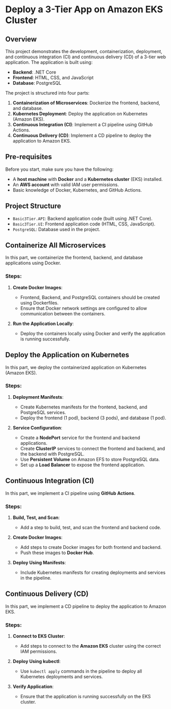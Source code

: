 # Deploy a 3-Tier App on Amazon EKS Cluster

## Overview

This project demonstrates the development, containerization, deployment, and continuous integration (CI) and continuous delivery (CD) of a 3-tier web application. The application is built using:

- **Backend**: .NET Core
- **Frontend**: HTML, CSS, and JavaScript
- **Database**: PostgreSQL

The project is structured into four parts:

1. **Containerization of Microservices**: Dockerize the frontend, backend, and database.
2. **Kubernetes Deployment**: Deploy the application on Kubernetes (Amazon EKS).
3. **Continuous Integration (CI)**: Implement a CI pipeline using GitHub Actions.
4. **Continuous Delivery (CD)**: Implement a CD pipeline to deploy the application to Amazon EKS.

## Pre-requisites

Before you start, make sure you have the following:

- A **host machine** with **Docker** and a **Kubernetes cluster** (EKS) installed.
- An **AWS account** with valid IAM user permissions.
- Basic knowledge of Docker, Kubernetes, and GitHub Actions.

## Project Structure

- `Basic3Tier.API`: Backend application code (built using .NET Core).
- `Basic3Tier.UI`: Frontend application code (HTML, CSS, JavaScript).
- `PostgreSQL`: Database used in the project.

## Containerize All Microservices

In this part, we containerize the frontend, backend, and database applications using Docker.

### Steps:

1. **Create Docker Images**: 
   - Frontend, Backend, and PostgreSQL containers should be created using Dockerfiles.
   - Ensure that Docker network settings are configured to allow communication between the containers.
   
2. **Run the Application Locally**:
   - Deploy the containers locally using Docker and verify the application is running successfully.
   

## Deploy the Application on Kubernetes

In this part, we deploy the containerized application on Kubernetes (Amazon EKS).

### Steps:

1. **Deployment Manifests**:
   - Create Kubernetes manifests for the frontend, backend, and PostgreSQL services.
   - Deploy the frontend (1 pod), backend (3 pods), and database (1 pod).

2. **Service Configuration**:
   - Create a **NodePort** service for the frontend and backend applications.
   - Create **ClusterIP** services to connect the frontend and backend, and the backend with PostgreSQL.
   - Use **Persistent Volume** on Amazon EFS to store PostgreSQL data.
   - Set up a **Load Balancer** to expose the frontend application.


## Continuous Integration (CI)

In this part, we implement a CI pipeline using **GitHub Actions**.

### Steps:

1. **Build, Test, and Scan**:
   - Add a step to build, test, and scan the frontend and backend code.
   
2. **Create Docker Images**:
   - Add steps to create Docker images for both frontend and backend.
   - Push these images to **Docker Hub**.
   
3. **Deploy Using Manifests**:
   - Include Kubernetes manifests for creating deployments and services in the pipeline.

## Continuous Delivery (CD)

In this part, we implement a CD pipeline to deploy the application to Amazon EKS.

### Steps:

1. **Connect to EKS Cluster**:
   - Add steps to connect to the **Amazon EKS** cluster using the correct IAM permissions.

2. **Deploy Using kubectl**:
   - Use `kubectl apply` commands in the pipeline to deploy all Kubernetes deployments and services.

3. **Verify Application**:
   - Ensure that the application is running successfully on the EKS cluster.
